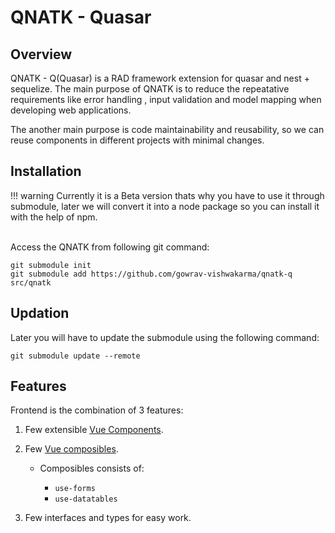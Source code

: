 # QNATK - Quasar

## Overview
 QNATK - Q(Quasar) is a RAD framework extension for quasar and nest + sequelize.
 The main purpose of QNATK is to reduce the repeatative requirements like error handling , input validation and model mapping when developing web applications.

 The another main purpose is code maintainability  and reusability, so we can reuse components in different projects with minimal changes.
## Installation

!!! warning
    Currently it is a Beta version thats why you have to use it through submodule, later we will convert it into a node package so you can install it with the help of npm. 

<br>
 Access the QNATK from following git command:

    git submodule init
    git submodule add https://github.com/gowrav-vishwakarma/qnatk-q src/qnatk

## Updation
 Later you will have to update the submodule  using the following command:

    git submodule update --remote
<!-- ![Screenshot](img/screenshot.png)

*Above: Cupcake indexer in progress*  -->

##  Features
Frontend is the combination of 3 features:

1. Few extensible [Vue Components](https://vuejs.org/guide/essentials/component-basics.html).<br>
1. Few [Vue composibles](https://vuejs.org/guide/reusability/composables.html).<br>
    
    - Composibles consists  of:<br>

        - `use-forms`
        - `use-datatables`

1. Few interfaces and types for easy work.<br>
<!-- 1. **QDataTable** : It provides CRUD operations on data models with pagination, -->

